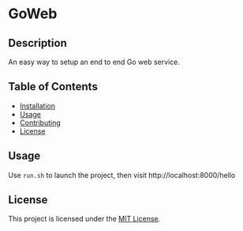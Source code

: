 # GoWeb

## Description

An easy way to setup an end to end Go web service.

## Table of Contents

- [Installation](#installation)
- [Usage](#usage)
- [Contributing](#contributing)
- [License](#license)

## Usage

Use `run.sh` to launch the project, then visit http://localhost:8000/hello

## License

This project is licensed under the [MIT License](LICENSE).